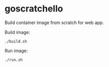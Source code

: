 # goscratchello

Build container image from scratch for web app.

Build image:

    ./build.sh

Run image:

    ./run.sh
